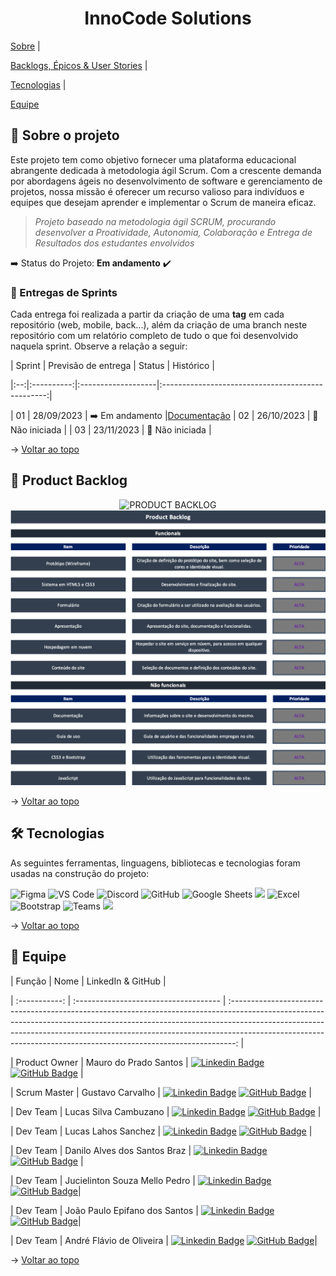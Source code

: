 <h1  align="center">  InnoCode Solutions </h1>

  

<span  id="topo">

<p  align="center">

<a  href="#sobre">Sobre</a> |

<a  href="#backlogs">Backlogs, Épicos & User Stories</a> |

<a  href="#tecnologias">Tecnologias</a> |

<a  href="#equipe">Equipe</a>

</p>

<span  id="sobre">

  

## :bookmark_tabs: Sobre o projeto

Este projeto tem como objetivo fornecer uma plataforma educacional abrangente dedicada à metodologia ágil Scrum. Com a crescente demanda por abordagens ágeis no desenvolvimento de software e gerenciamento de projetos, nossa missão é oferecer um recurso valioso para indivíduos e equipes que desejam aprender e implementar o Scrum de maneira eficaz.

  

>  _Projeto baseado na metodologia ágil SCRUM, procurando desenvolver a Proatividade, Autonomia, Colaboração e Entrega de Resultados dos estudantes envolvidos_

  

:arrow_right: Status do Projeto: **Em andamento** ✔️

  

### 🏁 Entregas de Sprints

Cada entrega foi realizada a partir da criação de uma **tag** em cada repositório (web, mobile, back...), além da criação de uma branch neste repositório com um relatório completo de tudo o que foi desenvolvido naquela sprint. Observe a relação a seguir:

| Sprint | Previsão de entrega | Status | Histórico |

|:--:|:----------:|:-------------------|:-------------------------------------------------:|

| 01 | 28/09/2023 | ➡️ Em andamento |[Documentação](https://github.com/InnoCodeSolutions/documentacao_InnoCodeSolutions.git)
| 02 | 26/10/2023 | 🚫 Não iniciada | 
| 03 | 23/11/2023 | 🚫 Não iniciada | 

  

→ [Voltar ao topo](#topo)

  

<span  id="backlogs">

  

## :dart: Product Backlog

  

<div  align="center">

<img  src="https://github.com/The-Bugger-Ducks/owl-partners-documentation/assets/69374340/61a3b06a-10ba-4451-b627-5831310625d3"  alt="PRODUCT BACKLOG"  />

<img src="https://github.com/InnoCodeSolutions/documentacao_InnoCodeSolutions/blob/b6132a36e97948e565ed5e8fda75f4b45524a673/product_backlog.png" alt="product backlog" />

</div>

  

→ [Voltar ao topo](#topo)

  

<span  id="tecnologias">

  

## 🛠️ Tecnologias

  

As seguintes ferramentas, linguagens, bibliotecas e tecnologias foram usadas na construção do projeto:

  

<img  src="https://img.shields.io/badge/Figma-CED4DA?style=for-the-badge&logo=figma&logoColor=DC143C"  alt="Figma"  />

<img  src="https://img.shields.io/badge/VS_Code-CED4DA?style=for-the-badge&logo=visual%20studio%20code&logoColor=0078D4"  alt="VS Code"  />

<img  src="https://img.shields.io/badge/Discord-CED4DA?style=for-the-badge&logo=discord&logoColor=7289DA"  alt="Discord"  />

<img  src="https://img.shields.io/badge/GitHub-CED4DA?style=for-the-badge&logo=github&logoColor=20232A"  alt="GitHub"  />

<img  src="https://img.shields.io/badge/Google%20Sheets-CED4DA?style=for-the-badge&logo=google-sheets&logoColor=34A853"  alt="Google Sheets"  />



<img src="https://img.shields.io/badge/GIT-E44C30?style=for-the-badge&logo=git&logoColor=white"/>

<img src="https://img.shields.io/badge/Microsoft_Excel-217346?style=for-the-badge&logo=microsoft-excel&logoColor=white" alt="Excel"/>

<img src="https://img.shields.io/badge/Bootstrap-563D7C?style=for-the-badge&logo=bootstrap&logoColor=white"  alt="Bootstrap"/>

<img src="https://img.shields.io/badge/Microsoft_Teams-6264A7?style=for-the-badge&logo=microsoft-teams&logoColor=white" alt="Teams" />

<img src="https://img.shields.io/badge/JavaScript-323330?style=for-the-badge&logo=javascript&logoColor=F7DF1E" />

→ [Voltar ao topo](#topo)

  

<span  id="equipe">

  

## :busts_in_silhouette: Equipe

  

| Função | Nome | LinkedIn & GitHub |

| :-----------: | :------------------------------------ | :-------------------------------------------------------------------------------------------------------------------------------------------------------------------------------------------------------------------------------------------------------------------------------------------------------------------------: |

| Product Owner | Mauro do Prado Santos | [![Linkedin Badge](https://img.shields.io/badge/Linkedin-blue?style=flat-square&logo=Linkedin&logoColor=white)](https://www.linkedin.com/in/mauro-do-prado-santos-350b2720a) [![GitHub Badge](https://img.shields.io/badge/GitHub-111217?style=flat-square&logo=github&logoColor=white)](https://github.com/mauropradoo) |

| Scrum Master | Gustavo Carvalho | [![Linkedin Badge](https://img.shields.io/badge/Linkedin-blue?style=flat-square&logo=Linkedin&logoColor=white)](https://www.linkedin.com/in/gustavo-carvalho-73663514a/) [![GitHub Badge](https://img.shields.io/badge/GitHub-111217?style=flat-square&logo=github&logoColor=white)](https://github.com/xgustavu) |

| Dev Team | Lucas Silva Cambuzano | [![Linkedin Badge](https://img.shields.io/badge/Linkedin-blue?style=flat-square&logo=Linkedin&logoColor=white)](https://www.linkedin.com/in/lucas-cambuzano-ba4b6021a) [![GitHub Badge](https://img.shields.io/badge/GitHub-111217?style=flat-square&logo=github&logoColor=white)](https://github.com/LucasCambuzano) |

| Dev Team | Lucas Lahos Sanchez | [![Linkedin Badge](https://img.shields.io/badge/Linkedin-blue?style=flat-square&logo=Linkedin&logoColor=white)](https://www.linkedin.com/mwlite/profile/in/lucas-lahos-sanchez-7661b019b) [![GitHub Badge](https://img.shields.io/badge/GitHub-111217?style=flat-square&logo=github&logoColor=white)](https://github.com/lahoslucas) |

| Dev Team | Danilo Alves dos Santos Braz | [![Linkedin Badge](https://img.shields.io/badge/Linkedin-blue?style=flat-square&logo=Linkedin&logoColor=white)](https://www.linkedin.com/in/danilo-alves-dos-santos-braz-26058328b/) [![GitHub Badge](https://img.shields.io/badge/GitHub-111217?style=flat-square&logo=github&logoColor=white)](https://github.com/Danilo-Fatec) |

| Dev Team | Jucielinton Souza Mello Pedro | [![Linkedin Badge](https://img.shields.io/badge/Linkedin-blue?style=flat-square&logo=Linkedin&logoColor=white)](http://www.linkedin.com/in/jucieliton-pedro-3b220928b) [![GitHub Badge](https://img.shields.io/badge/GitHub-111217?style=flat-square&logo=github&logoColor=white)](https://github.com/Jucielitonpedro)|

| Dev Team | João Paulo Epifano dos Santos | [![Linkedin Badge](https://img.shields.io/badge/Linkedin-blue?style=flat-square&logo=Linkedin&logoColor=white)](https://www.linkedin.com/in/jo%C3%A3o-paulo-epifanio-dos-santos-295092a3) [![GitHub Badge](https://img.shields.io/badge/GitHub-111217?style=flat-square&logo=github&logoColor=white)](https://github.com/joao-epifanio)|
  
| Dev Team | André Flávio de Oliveira | [![Linkedin Badge](https://img.shields.io/badge/Linkedin-blue?style=flat-square&logo=Linkedin&logoColor=white)](https://www.linkedin.com/in/andr%C3%A9fl%C3%A1vio) [![GitHub Badge](https://img.shields.io/badge/GitHub-111217?style=flat-square&logo=github&logoColor=white)](https://github.com/andreflavio)|

→ [Voltar ao topo](#topo)